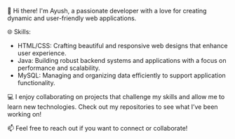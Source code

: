 👋 Hi there! I'm Ayush, a passionate developer with a love for creating dynamic and user-friendly web applications.

🌐 Skills:
- HTML/CSS: Crafting beautiful and responsive web designs that enhance user experience.
- Java: Building robust backend systems and applications with a focus on performance and scalability.
- MySQL: Managing and organizing data efficiently to support application functionality.

💻 I enjoy collaborating on projects that challenge my skills and allow me to learn new technologies. Check out my repositories to see what I’ve been working on!

📫 Feel free to reach out if you want to connect or collaborate!
